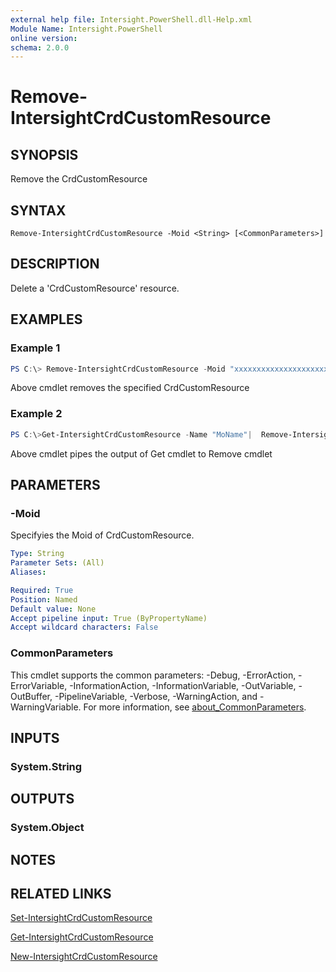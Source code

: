 ```yaml
---
external help file: Intersight.PowerShell.dll-Help.xml
Module Name: Intersight.PowerShell
online version:
schema: 2.0.0
---
```


# Remove-IntersightCrdCustomResource

## SYNOPSIS
Remove the CrdCustomResource

## SYNTAX

```
Remove-IntersightCrdCustomResource -Moid <String> [<CommonParameters>]
```

## DESCRIPTION
Delete a &apos;CrdCustomResource&apos; resource.

## EXAMPLES

### Example 1
```powershell
PS C:\> Remove-IntersightCrdCustomResource -Moid "xxxxxxxxxxxxxxxxxxxxxxxxxxx"
```
Above cmdlet removes the specified CrdCustomResource 

### Example 2
```powershell
PS C:\>Get-IntersightCrdCustomResource -Name "MoName"|  Remove-IntersightCrdCustomResource
```
Above cmdlet pipes the output of Get cmdlet to Remove cmdlet

## PARAMETERS

### -Moid
Specifyies the Moid of CrdCustomResource.

```yaml
Type: String
Parameter Sets: (All)
Aliases:

Required: True
Position: Named
Default value: None
Accept pipeline input: True (ByPropertyName)
Accept wildcard characters: False
```

### CommonParameters
This cmdlet supports the common parameters: -Debug, -ErrorAction, -ErrorVariable, -InformationAction, -InformationVariable, -OutVariable, -OutBuffer, -PipelineVariable, -Verbose, -WarningAction, and -WarningVariable. For more information, see [about_CommonParameters](http://go.microsoft.com/fwlink/?LinkID=113216).

## INPUTS

### System.String

## OUTPUTS

### System.Object
## NOTES

## RELATED LINKS

[Set-IntersightCrdCustomResource](./Set-IntersightCrdCustomResource.md)

[Get-IntersightCrdCustomResource](./Get-IntersightCrdCustomResource.md)

[New-IntersightCrdCustomResource](./New-IntersightCrdCustomResource.md)

